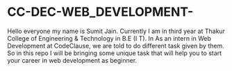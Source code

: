 # CC-DEC-WEB_DEVELOPMENT-
Hello everyone my name is Sumit Jain. Currently I am in third year at Thakur College of Engineering & Technology in B.E (I T).  In As an intern in Web Development at CodeClause, we are told to do different task given by them. So in this repo I will be bringing some unique task that will help you to start your career  in web development as beginner.

